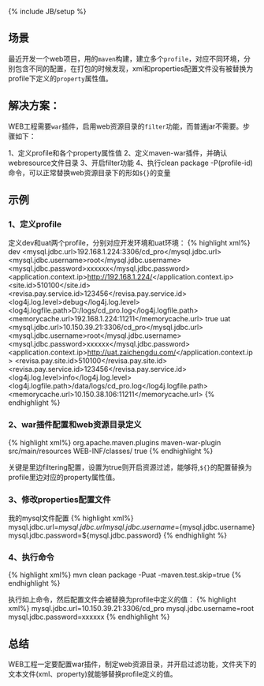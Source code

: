 ﻿---
layout: post
category : 研发管理
tagline: 
tags : [maven,profile]
excerpt : 
title_cn: maven的web工程多个Profile无法替换property属性
description: 最近开发一个web项目，用的maven构建，建立多个profile，对应不同环境，分别包含不同的配置，在打包的时候发现，xml和properties配置文件没有被替换为profile下定义的property属性值。

---
{% include JB/setup %}

## 场景
最近开发一个web项目，用的<code>maven</code>构建，建立多个<code>profile</code>，对应不同环境，分别包含不同的配置，在打包的时候发现，xml和properties配置文件没有被替换为profile下定义的<code>property</code>属性值。

## 解决方案：

WEB工程需要<code>war</code>插件，启用web资源目录的<code>filter</code>功能，而普通jar不需要。步骤如下：

1、定义profile和各个property属性值
2、定义maven-war插件，并确认webresource文件目录
3、开启filter功能
4、执行clean package -P(profile-id) 命令，可以正常替换web资源目录下的形如<code>${}</code>的变量


## 示例

### 1、定义profile

定义dev和uat两个profile，分别对应开发环境和uat环境：
{% highlight xml%}
<profiles>
        <profile>
            <id>dev</id>
            <properties>
                <!-- 数据库相关配置-->
                <mysql.jdbc.url>192.168.1.224:3306/cd_pro</mysql.jdbc.url>
                <mysql.jdbc.username>root</mysql.jdbc.username>
                <mysql.jdbc.password>xxxxxx</mysql.jdbc.password>
                <!-- 环境配置 -->
                <application.context.ip>http://192.168.1.224/</application.context.ip>
                <site.id>510100</site.id>
                <!-- 支付相关配置-->
                <revisa.pay.service.id>123456</revisa.pay.service.id>
                <!--LOG4J日志级别-->
                <log4j.log.level>debug</log4j.log.level>
                <log4j.logfile.path>D:/logs/cd_pro.log</log4j.logfile.path>
                <memorycache.url>192.168.1.224:11211</memorycache.url>
            </properties>
            <activation>
                <activeByDefault>true</activeByDefault>
            </activation>
        </profile>
        <profile>
            <id>uat</id>
            <properties>
                <!-- 数据库相关配置-->
                <mysql.jdbc.url>10.150.39.21:3306/cd_pro</mysql.jdbc.url>
                <mysql.jdbc.username>root</mysql.jdbc.username>
                <mysql.jdbc.password>xxxxxx</mysql.jdbc.password>
                <!-- 环境配置 -->
                <application.context.ip>http://uat.zaichengdu.com/</application.context.ip>
                <revisa.pay.site.id>510100</revisa.pay.site.id>
                <!-- 支付相关配置-->
                <revisa.pay.service.id>123456</revisa.pay.service.id>
                <!--LOG4J日志级别-->
                <log4j.log.level>info</log4j.log.level>
                <log4j.logfile.path>/data/logs/cd_pro.log</log4j.logfile.path>
                <memorycache.url>10.150.38.106:11211</memorycache.url>
            </properties>
        </profile>
    </profiles>
{% endhighlight %}

### 2、war插件配置和web资源目录定义

{% highlight xml%}
           <plugin>
                <groupId>org.apache.maven.plugins</groupId>
                <artifactId>maven-war-plugin</artifactId>
                <configuration>
                    <webResources>
                        <resource>
                            <!-- this is relative to the pom.xml directory -->
                            <directory>src/main/resources</directory>
                            <targetPath>WEB-INF/classes/</targetPath>
                            <filtering>true</filtering>
                        </resource>
                    </webResources>
                </configuration>
            </plugin>
{% endhighlight %}

关键是里边filtering配置，设置为true则开启资源过滤，能够将,<code>${}</code>的配置替换为profile里边对应的property属性值。

### 3、修改properties配置文件

我的mysql文件配置
{% highlight xml%}
mysql.jdbc.url=${mysql.jdbc.url}
mysql.jdbc.username=${mysql.jdbc.username}
mysql.jdbc.password=${mysql.jdbc.password}
{% endhighlight %}

### 4、执行命令
{% highlight xml%}
mvn clean package -Puat -maven.test.skip=true
{% endhighlight %}

执行如上命令，然后配置文件会被替换为profile中定义的值：
{% highlight xml%}
mysql.jdbc.url=10.150.39.21:3306/cd_pro
mysql.jdbc.username=root
mysql.jdbc.password=xxxxxx
{% endhighlight %}

## 总结

WEB工程一定要配置war插件，制定web资源目录，并开启过滤功能，文件夹下的文本文件(xml、property)就能够替换profile定义的值。